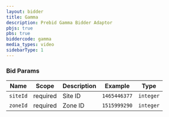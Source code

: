 ```yaml
---
layout: bidder
title: Gamma
description: Prebid Gamma Bidder Adaptor
pbjs: true
pbs: true
biddercode: gamma
media_types: video
sidebarType: 1
---
```


### Bid Params



| Name     | Scope    | Description | Example      | Type      |
|----------|----------|-------------|--------------|-----------|
| `siteId` | required | Site ID     | `1465446377` | `integer` |
| `zoneId` | required | Zone ID     | `1515999290` | `integer` |
